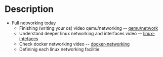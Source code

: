 # Description

- Full networking today
  - Finishing (writing your os) video qemu/networking -- [qemu/network](https://www.youtube.com/watch?v=VCAqkyVd7dM&t=874s)
  - Understand deeper linux networking and interfaces video -- [linux-intefaces](https://www.youtube.com/watch?v=EnAZB8GI97c&t=1691s)
  - Check docker networking video -- [docker-networking](https://www.youtube.com/watch?v=z-ITjDQT7DU&t=127s)
  - Defininig each linux networking facilitie
